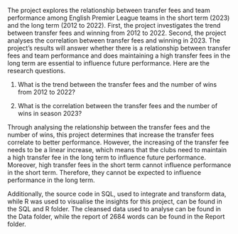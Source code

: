 The project explores the relationship between transfer fees and team performance among English Premier League teams in the short term (2023) and the long term (2012 to 2022). First, the project investigates the trend between transfer fees and winning from 2012 to 2022. Second, the project analyses the correlation between transfer fees and winning in 2023. The project’s results will answer whether there is a relationship between transfer fees and team performance and does maintaining a high transfer fees in the long term are essential to influence future performance. Here are the research questions.

1. What is the trend between the transfer fees and the number of wins from 2012 to 2022?

2. What is the correlation between the transfer fees and the number of wins in season 2023?

Through analysing the relationship between the transfer fees and the number of wins, this project determines that increase the transfer fees correlate to better performance. However, the increasing of the transfer fee needs to be a linear increase, which means that the clubs need to maintain a high transfer fee in the long term to influence future performance. Moreover, high transfer fees in the short term cannot influence performance in the short term. Therefore, they cannot be expected to influence performance in the long term.


Additionally, the source code in SQL, used to integrate and transform data, while R was used to visualise the insights for this project, can be found in the SQL and R folder.
The cleansed data used to analyse can be found in the Data folder, while the report of 2684 words can be found in the Report folder.

